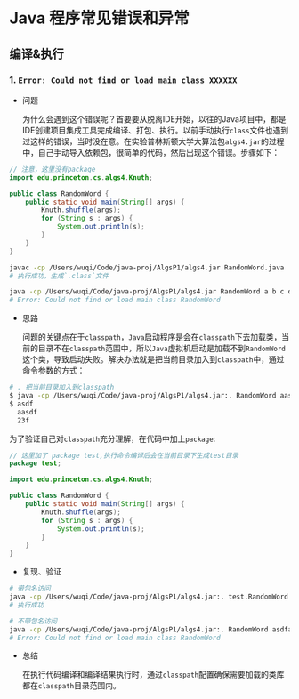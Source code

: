 # Java 程序常见错误和异常

## 编译&执行

### 1. `Error: Could not find or load main class XXXXXX`

- 问题

  为什么会遇到这个错误呢？首要要从脱离IDE开始，以往的Java项目中，都是IDE创建项目集成工具完成编译、打包、执行。以前手动执行`class`文件也遇到过这样的错误，当时没在意。在实验普林斯顿大学大算法包`algs4.jar`的过程中，自己手动导入依赖包，很简单的代码，然后出现这个错误。步骤如下：

```java
// 注意，这里没有package
import edu.princeton.cs.algs4.Knuth;

public class RandomWord {
    public static void main(String[] args) {
        Knuth.shuffle(args);
        for (String s : args) {
            System.out.println(s);
        }
    }
}
```

```bash
javac -cp /Users/wuqi/Code/java-proj/AlgsP1/algs4.jar RandomWord.java
# 执行成功，生成`.class`文件

java -cp /Users/wuqi/Code/java-proj/AlgsP1/algs4.jar RandomWord a b c d
# Error: Could not find or load main class RandomWord
```

- 思路

  问题的关键点在于`classpath`，`Java`启动程序是会在`classpath`下去加载类，当前的目录不在`classpath`范围中，所以`Java`虚拟机启动是加载不到`RandomWord`这个类，导致启动失败。解决办法就是把当前目录加入到`classpath`中，通过命令参数的方式：

```bash
# . 把当前目录加入到classpath
$ java -cp /Users/wuqi/Code/java-proj/AlgsP1/algs4.jar:. RandomWord aasdf asdf 23f
$ asdf
  aasdf
  23f
```

  为了验证自己对`classpath`充分理解，在代码中加上`package`:

```java
// 这里加了 package test,执行命令编译后会在当前目录下生成test目录
package test;

import edu.princeton.cs.algs4.Knuth;

public class RandomWord {
    public static void main(String[] args) {
        Knuth.shuffle(args);
        for (String s : args) {
            System.out.println(s);
        }
    }
}
```

- 复现、验证

```bash
# 带包名访问
java -cp /Users/wuqi/Code/java-proj/AlgsP1/algs4.jar:. test.RandomWord asdfa adfa adf
# 执行成功

# 不带包名访问
java -cp /Users/wuqi/Code/java-proj/AlgsP1/algs4.jar:. RandomWord asdfa adfa adf
# Error: Could not find or load main class RandomWord
```

- 总结

  在执行代码编译和编译结果执行时，通过`classpath`配置确保需要加载的类库都在`classpath`目录范围内。

